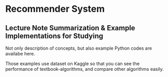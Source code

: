 # Recommender System
**Lecture Note Summarization & Example Implementations for Studying**
---
Not only description of concepts, but also example Python codes are availabe here.

Those examples use dataset on Kaggle so that you can see the performance of textbook-algorithms, and compare other algorithms easily.

